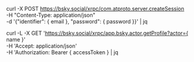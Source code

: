 <!-- トークンの取得 -->
curl -X POST https://bsky.social/xrpc/com.atproto.server.createSession \
    -H "Content-Type: application/json" \
    -d '{"identifier": { email }, "password": { password }}' | jq

<!-- プロフィールの取得 -->
curl -L -X GET 'https://bsky.social/xrpc/app.bsky.actor.getProfile?actor={ name }' \
-H 'Accept: application/json' \
-H 'Authorization: Bearer { accessToken } | jq
